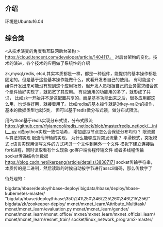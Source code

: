 ## 介绍
   环境是Ubuntu16.04 
   
   
## 综合类

<从技术演变的角度看互联网后台架构 >  https://cloud.tencent.com/developer/article/1404117。
对后台架构的变化，技术的演进，各个技术的应用做了系统性的介绍


zk,mysql,redis, etcd,其实本质都是一样，都是一种组件，能提供的基本操作都是固定的。但是基于这些基本操作能做什么，就看开发者自己的使用。
有可能这个组件开发出来可能没有想到这个应用场景，但开发人员根据自己的业务需求结合这个组件恰好实现了，就拓宽了其应用。 有些通用的功能用的多了，就形成了共识，
比如zk一开始并不是做配置共享的，而是基本功能出来之后，很多应用都这么用，也觉得好用，就接着用了。比如redis的基本操作就是对key-val对的操作，基本的数据类型也就5类，
但可以基于redis做分布式锁，做分布式限流。

用Python基于redis实现分布式锁，分布式限流   https://github.com/rfyiamcool/redis_netlock/blob/master/redis_netlock/__init__.py
c或python实现一致性哈希， 增加虚拟节点怎么会保证分布均匀？
限流漏斗算法的实现
限流令牌桶的实现， 为什么能够应对突发流量？  平滑模式，突发模式
c语言实现用读写文件的方式拷贝一个文件到另外一个文件
模拟下建立连接后fork进程，同时读取看有什么现象
go客户端协程传输文件 或者多线程传输
socket传递结构体数据 https://blog.csdn.net/ikerpeng/article/details/38387171
socket传输字符串，本质传的是二进制，然后读取的时候自动按字节进行asscii编码，那么传数字了


待处理的：

bigdata/hbase/deploy/hbase-deploy/
bigdata/hbase/deploy/hbase-kubernetes-master/
"bigdata/hbase/deploy/hbase\350\241\250\346\225\260\346\215\256/"
bigdata/zk/zookeeper-deploy/
mxnet/mxnet_learn/Attribute_Multitask/
mxnet/mxnet_learn/evaluation.py
mxnet/mxnet_learn/gender/
mxnet/mxnet_learn/mxnet_office/
mxnet/mxnet_learn/mxnet_official_learn/
mxnet/mxnet_learn/resnet_train/
socket/linux_network_program2-master/
